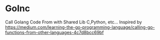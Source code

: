 # GoInc
Call Golang Code From with Shared Lib C,Python, etc...
 Inspired by https://medium.com/learning-the-go-programming-language/calling-go-functions-from-other-languages-4c7d8bcc69bf
